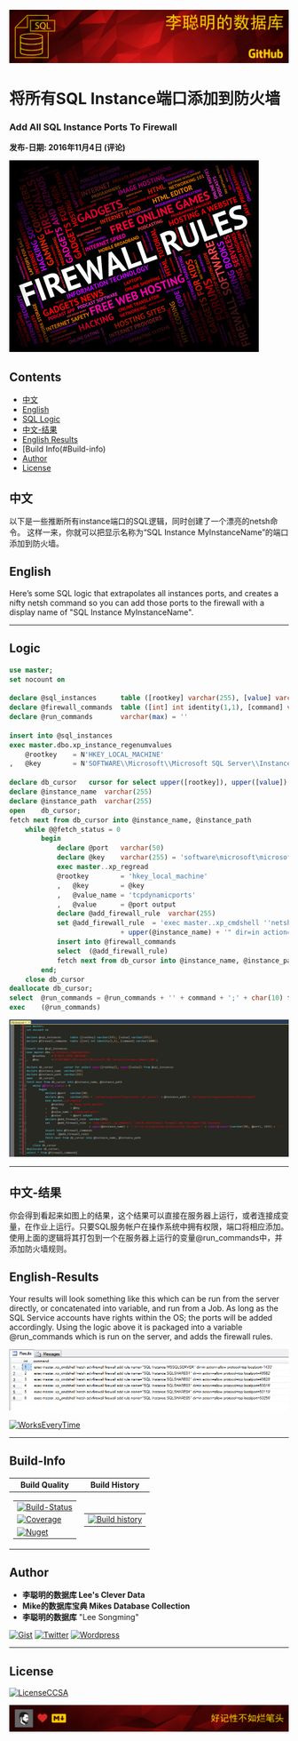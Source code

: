 ![CLEVER DATA GIT REPO](https://raw.githubusercontent.com/LiCongMingDeShujuku/git-resources/master/0-clever-data-github.png "李聪明的数据库")


# 将所有SQL Instance端口添加到防火墙
### Add All SQL Instance Ports To Firewall
**发布-日期: 2016年11月4日 (评论)**

![Add Ports For SQL Instances](images/mikes_data_work_43340454_s.jpg?raw=true "SQL Firewall Rules")

## Contents

- [中文](#中文)
- [English](#English)
- [SQL Logic](#Logic)
- [中文-结果](#中文-结果)
- [English Results](#English-Results)
- [Build Info(#Build-info)
- [Author](#Author)
- [License](#License) 


## 中文
以下是一些推断所有instance端口的SQL逻辑，同时创建了一个漂亮的netsh命令。
这样一来，你就可以把显示名称为“SQL Instance MyInstanceName”的端口添加到防火墙。


## English
Here’s some SQL logic that extrapolates all instances ports, and creates a nifty netsh command so you can add those ports to the firewall with a display name of "SQL Instance MyInstanceName".

---
## Logic
```SQL
use master;
set nocount on
 
declare @sql_instances      table ([rootkey] varchar(255), [value] varchar(255))
declare @firewall_commands  table ([int] int identity(1,1), [command] varchar(1000))
declare @run_commands       varchar(max) = ''
 
insert into @sql_instances 
exec master.dbo.xp_instance_regenumvalues 
    @rootkey    = N'HKEY_LOCAL_MACHINE'
,   @key        = N'SOFTWARE\\Microsoft\\Microsoft SQL Server\\Instance Names\\SQL';
 
declare db_cursor   cursor for select upper([rootkey]), upper([value]) from @sql_instances
declare @instance_name  varchar(255)
declare @instance_path  varchar(255)
open    db_cursor;
fetch next from db_cursor into @instance_name, @instance_path
    while @@fetch_status = 0  
        begin 
            declare @port   varchar(50)
            declare @key    varchar(255) = 'software\microsoft\microsoft sql server\' + @instance_path + '\mssqlserver\supersocketnetlib\tcp\ipall'
            exec master..xp_regread
            @rootkey        = 'hkey_local_machine'
            ,   @key        = @key
            ,   @value_name = 'tcpdynamicports'
            ,   @value      = @port output
            declare @add_firewall_rule  varchar(255)
            set @add_firewall_rule  = 'exec master..xp_cmdshell ''netsh advfirewall firewall add rule name="SQL Instance ' 
                            + upper(@instance_name) + '" dir=in action=allow protocol=tcp localport=' + isnull(convert(varchar(10), @port), 1433) + ''''
            insert into @firewall_commands
            select  (@add_firewall_rule)
            fetch next from db_cursor into @instance_name, @instance_path
        end;
    close db_cursor
deallocate db_cursor;
select  @run_commands = @run_commands + '' + command + ';' + char(10) from @firewall_commands
exec    (@run_commands)
```

![Adding Ports For ALL SQL Instances](images/image0012.png?raw=true "Adding Ports For All SQL Instances")

---

## 中文-结果
你会得到看起来如图上的结果，这个结果可以直接在服务器上运行，或者连接成变量，在作业上运行。只要SQL服务帐户在操作系统中拥有权限，端口将相应添加。使用上面的逻辑将其打包到一个在服务器上运行的变量@run_commands中，并添加防火墙规则。

## English-Results
Your results will look something like this which can be run from the server directly, or concatenated into variable, and run from a Job. As long as the SQL Service accounts have rights within the OS; the ports will be added accordingly. Using the logic above it is packaged into a variable @run_commands which is run on the server, and adds the firewall rules.


![Results](images/image0021.png?raw=true "Results")


[![WorksEveryTime](https://forthebadge.com/images/badges/60-percent-of-the-time-works-every-time.svg)](https://shitday.de/)

---

## Build-Info

| Build Quality | Build History |
|--|--|
|<table><tr><td>[![Build-Status](https://ci.appveyor.com/api/projects/status/pjxh5g91jpbh7t84?svg?style=flat-square)](#)</td></tr><tr><td>[![Coverage](https://coveralls.io/repos/github/tygerbytes/ResourceFitness/badge.svg?style=flat-square)](#)</td></tr><tr><td>[![Nuget](https://img.shields.io/nuget/v/TW.Resfit.Core.svg?style=flat-square)](#)</td></tr></table>|<table><tr><td>[![Build history](https://buildstats.info/appveyor/chart/tygerbytes/resourcefitness)](#)</td></tr></table>|

## Author

- **李聪明的数据库 Lee's Clever Data**
- **Mike的数据库宝典 Mikes Database Collection**
- **李聪明的数据库** "Lee Songming"

[![Gist](https://img.shields.io/badge/Gist-李聪明的数据库-<COLOR>.svg)](https://gist.github.com/congmingshuju)
[![Twitter](https://img.shields.io/badge/Twitter-mike的数据库宝典-<COLOR>.svg)](https://twitter.com/mikesdatawork?lang=en)
[![Wordpress](https://img.shields.io/badge/Wordpress-mike的数据库宝典-<COLOR>.svg)](https://mikesdatawork.wordpress.com/)

---
## License
[![LicenseCCSA](https://img.shields.io/badge/License-CreativeCommonsSA-<COLOR>.svg)](https://creativecommons.org/share-your-work/licensing-types-examples/)

![Lee Songming](https://raw.githubusercontent.com/LiCongMingDeShujuku/git-resources/master/1-clever-data-github.png "李聪明的数据库")

